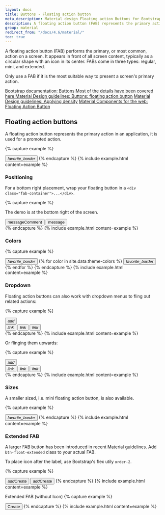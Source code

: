 ```yaml
---
layout: docs
title: Buttons - Floating action button
meta_description: Material design Floating action Buttons for Bootstrap 4 using some extra CSS classes for a perfect imitation.
description: A floating action button (FAB) represents the primary action of a screen.
group: material
redirect_from: "/docs/4.6/material/"
toc: true
---
```


A floating action button (FAB) performs the primary, or most common, action on a screen. It appears in front of all screen content, typically as a circular shape with an icon in its center. FABs come in three types: regular, mini, and extended.

Only use a FAB if it is the most suitable way to present a screen's primary action.

<div class="list-group mt-2 mt-lg-5">
    <a href="{{ site.baseurl }}/docs/{{ site.docs_version }}/components/buttons/" target="_blank" class="list-group-item list-group-item-action d-flex list-group-item-two-line font-weight-bold">
      <span class="list-group-item-icon lgi-icon-bs"></span>
      <span class="list-group-item-text">
        <span>Bootstrap documentation: Buttons</span>
        <span>Most of the details have been covered here</span>
      </span>
    </a>
    <a href="https://material.io/components/buttons-floating-action-button" target="_blank" class="list-group-item list-group-item-action d-flex font-weight-bold">
      <span class="list-group-item-icon lgi-icon-md"></span>
      Material Design guidelines: Buttons: floating action button</a>
    <a href="https://material.io/design/layout/applying-density.html" target="_blank" class="list-group-item list-group-item-action d-flex font-weight-bold">
      <span class="list-group-item-icon lgi-icon-md"></span>
      Material Design guidelines: Applying density</a>
    <a href="https://material-components.github.io/material-components-web-catalog/#/component/fab" target="_blank" class="list-group-item list-group-item-action d-flex font-weight-bold">
      <span class="list-group-item-icon lgi-icon-mdc"></span>
      Material Components for the web: Floating Action Button</a>
</div>

## Floating action buttons

A floating action button represents the primary action in an application, it is used for a promoted action.

{% capture example %}

<button class="btn btn-secondary btn-float" type="button"><i class="material-icons">favorite_border</i></button>
{% endcapture %}
{% include example.html content=example %}

### Positioning

For a bottom right placement, wrap your floating button in a `<div class="fab-container">...</div>`.

{% capture example %}
<p class="font-weight-bold text-center">The demo is at the bottom right of the screen.</p>

<div class="fab-actions">
  <button class="d-none d-lg-flex btn btn-primary btn-float btn-float-extended" type="button" data-toggle="modal" data-target="#">
    <span class="material-icons">message</span>Comment</button>
  <button class="d-lg-none btn btn-primary btn-float" type="button" data-toggle="modal" data-target="#">
    <span class="material-icons">message</span></button>
</div>
{% endcapture %}
{% include example.html content=example %}

### Colors

{% capture example %}

<button class="btn btn-float my-1" type="button"><i class="material-icons">favorite_border</i></button>
{% for color in site.data.theme-colors %}
<button class="btn btn-float btn-{{ color.name }} my-1" type="button"><i class="material-icons">favorite_border</i></button>
{% endfor %}
{% endcapture %}
{% include example.html content=example %}

### Dropdown

Floating action buttons can also work with dropdown menus to fling out related actions:

{% capture example %}

<div class="btn-float-dropdown dropdown">
  <button aria-expanded="false" aria-haspopup="true" class="btn btn-float btn-primary" data-toggle="dropdown" type="button"><i class="material-icons">add</i></button>
  <div class="dropdown-menu">
    <button class="btn btn-float btn-light btn-sm" type="button"><i class="material-icons">link</i></button>
    <button class="btn btn-float btn-light btn-sm" type="button"><i class="material-icons">link</i></button>
    <button class="btn btn-float btn-light btn-sm" type="button"><i class="material-icons">link</i></button>
  </div>
</div>
{% endcapture %}
{% include example.html content=example %}

Or flinging them upwards:

{% capture example %}

<div class="btn-float-dropdown dropup">
  <button aria-expanded="false" aria-haspopup="true" class="btn btn-float btn-primary" data-toggle="dropdown" type="button"><i class="material-icons">add</i></button>
  <div class="dropdown-menu">
    <button class="btn btn-float btn-light btn-sm" type="button"><i class="material-icons">link</i></button>
    <button class="btn btn-float btn-light btn-sm" type="button"><i class="material-icons">link</i></button>
    <button class="btn btn-float btn-light btn-sm" type="button"><i class="material-icons">link</i></button>
  </div>
</div>
{% endcapture %}
{% include example.html content=example %}

### Sizes

A smaller sized, i.e. mini floating action button, is also available.

{% capture example %}

<button class="btn btn-secondary btn-float btn-sm" type="button"><i class="material-icons">favorite_border</i></button>
{% endcapture %}
{% include example.html content=example %}

### Extended FAB

A larger FAB button has been introduced in recent Material guidelines. Add `btn-float-extended` class to your actual FAB.

To place icon after the label, use Bootstrap's flex utily `order-2`.

{% capture example %}

<button class="btn btn-secondary btn-float btn-float-extended" type="button"><i class="material-icons">add</i>Create</button>
<button class="btn btn-secondary btn-float btn-float-extended" type="button"><i class="material-icons order-2">add</i>Create</button>
{% endcapture %}
{% include example.html content=example %}

Extended FAB (without Icon)
{% capture example %}

<button class="btn btn-secondary btn-float btn-float-extended" type="button">Create</button>
{% endcapture %}
{% include example.html content=example %}
